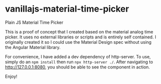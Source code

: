 # vanillajs-material-time-picker
Plain JS Material Time Picker

This is a proof of concept that I created based on the material analog time picker. It uses no external libraries or scripts and is entirely self contained. I originally created it so I could use the Material Design spec without using the Angular Material library.

For convenience, I have added a dev dependency of http-server. To use, simply do an `npm install` then run `npx http-server ./`. After navigating to http://127.0.0.1:8080, you should be able to see the component in action.

Enjoy!
